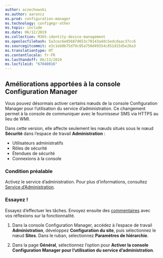 ```yaml
---
author: aczechowski
ms.author: aaroncz
ms.prod: configuration-manager
ms.technology: configmgr-other
ms.topic: include
ms.date: 06/12/2019
ms.collection: M365-identity-device-management
ms.openlocfilehash: 5a3cec6e85687d653c70143addc5edcdaac37cc6
ms.sourcegitcommit: e3c1eb0b75d79c05a750d49354c851d15d5e26a3
ms.translationtype: HT
ms.contentlocale: fr-FR
ms.lasthandoff: 06/13/2019
ms.locfileid: "67040016"
---
```

## <a name="bkmk_console"></a> Améliorations apportées à la console Configuration Manager

<!--4223683-->

Vous pouvez désormais activer certains nœuds de la console Configuration Manager pour l’utilisation du service d’administration. Ce changement permet à la console de communiquer avec le fournisseur SMS via HTTPS au lieu de WMI.

Dans cette version, elle affecte seulement les nœuds situés sous le nœud **Sécurité** dans l’espace de travail **Administration** :

- Utilisateurs administratifs
- Rôles de sécurité
- Étendues de sécurité
- Connexions à la console

### <a name="prerequisite"></a>Condition préalable

Activez le service d’administration. Pour plus d’informations, consultez [Service d’Administration](/sccm/core/plan-design/hierarchy/plan-for-the-sms-provider#bkmk_admin-service).

### <a name="try-it-out"></a>Essayez !

Essayez d’effectuer les tâches. Envoyez ensuite des [commentaires](/sccm/core/understand/find-help#product-feedback) avec vos réflexions sur la fonctionnalité.

1. Dans la console Configuration Manager, accédez à l’espace de travail **Administration**, développez **Configuration du site**, puis sélectionnez le nœud **Sites**. Dans le ruban, sélectionnez **Paramètres de hiérarchie**.

1. Dans la page **Général**, sélectionnez l’option pour **Activer la console Configuration Manager pour l’utilisation du service d’administration**.
